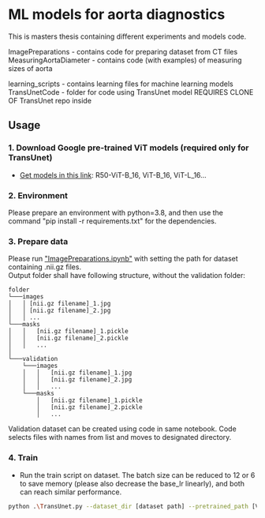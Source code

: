 # ML models for aorta diagnostics

This is masters thesis containing different experiments and models code.

ImagePreparations - contains code for preparing dataset from CT files  
MeasuringAortaDiameter - contains code (with examples) of measuring sizes of aorta

learning_scripts - contains learning files for machine learning models  
TransUnetCode - folder for code using TransUnet model REQUIRES CLONE OF TransUnet repo inside

## Usage

### 1. Download Google pre-trained ViT models (required only for TransUnet)
* [Get models in this link](https://console.cloud.google.com/storage/vit_models/): R50-ViT-B_16, ViT-B_16, ViT-L_16...

### 2. Environment

Please prepare an environment with python=3.8, and then use the command "pip install -r requirements.txt" for the dependencies.

### 3. Prepare data

Please run ["ImagePreparations.ipynb"](ImagePreparations.ipynb) with setting the path for dataset containing .nii.gz files.  
Output folder shall have following structure, without the validation folder:

```
folder
└───images
│   │ [nii.gz filename]_1.jpg
│   │ [nii.gz filename]_2.jpg
│   │ ...
└───masks
│   │   [nii.gz filename]_1.pickle
│   │   [nii.gz filename]_2.pickle
│   │   ...
│
└───validation
    └───images
    │   │   [nii.gz filename]_1.jpg
    │   │   [nii.gz filename]_2.jpg
    │   │   ...
    └───masks
        │   [nii.gz filename]_1.pickle
        │   [nii.gz filename]_2.pickle
        │   ...
```

Validation dataset can be created using code in same notebook. Code selects files with names from list and  moves to designated directory.

### 4. Train

- Run the train script on dataset. The batch size can be reduced to 12 or 6 to save memory (please also decrease the base_lr linearly), and both can reach similar performance.

```bash
python .\TransUnet.py --dataset_dir [dataset path] --pretrained_path [Vit path] --vit_name [vit name]
```